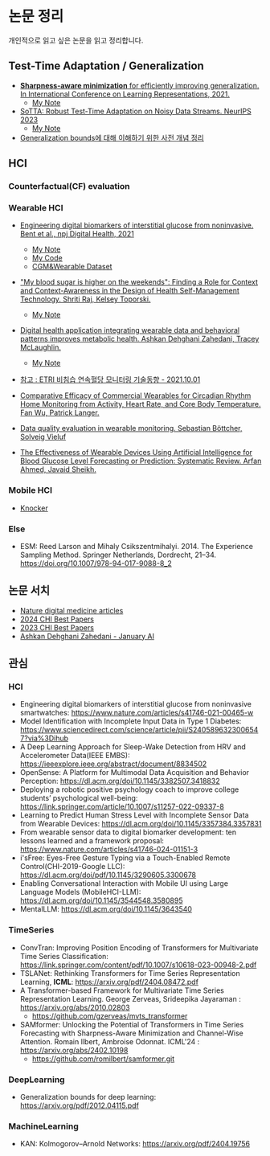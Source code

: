 # 논문 정리
개인적으로 읽고 싶은 논문을 읽고 정리합니다.

## Test-Time Adaptation / Generalization
- [**Sharpness-aware minimization** for efficiently improving generalization. In International Conference on Learning
Representations, 2021.](https://arxiv.org/pdf/2010.01412.pdf)
    - [My Note](https://github.com/gjlee0802/publications_summary/blob/main/Sharpness-Aware_Minimization_for_Efficiently_Improving_Generalization.md)
- [SoTTA: Robust Test-Time Adaptation on Noisy Data Streams. NeurIPS 2023](https://arxiv.org/abs/2310.10074)
    - [My Note](https://github.com/gjlee0802/publications_summary/blob/main/SoTTA_Robust_Test-Time_Adaptation_on_Noisy_Data.md)
- [Generalization bounds에 대해 이해하기 위한 사전 개념 정리](https://github.com/gjlee0802/publications_summary/blob/main/generalization_bounds.md)

## HCI
### Counterfactual(CF) evaluation
### Wearable HCI
- [Engineering digital biomarkers of interstitial glucose from noninvasive. Bent et al., npj Digital Health, 2021](https://www.nature.com/articles/s41746-021-00465-w)
    - [My Note](https://github.com/gjlee0802/publications_summary/blob/main/Engineering_digital_biomarkers_of_interstitial_glucose.md)
    - [My Code](https://github.com/gjlee0802/engineering-digital-biomarkers)
    - [CGM&Wearable Dataset](https://github.com/DigitalBiomarkerDiscoveryPipeline/Digital_Health_Data_Repository/tree/main/Continuous%20Glucose%20Monitoring%20(CGM)/Dataset_GlycemiaWatch)

- ["My blood sugar is higher on the weekends": Finding a Role for Context and Context-Awareness in the Design of Health Self-Management Technology. Shriti Raj, Kelsey Toporski.](https://dl.acm.org/doi/abs/10.1145/3290605.3300349)
    - [My Note](https://github.com/gjlee0802/publications_summary/blob/main/Finding_a_Role_for_Context_and_Context-Awareness_in_the_Design_of_Health_Self-Management_Technology.md)

- [Digital health application integrating wearable data and behavioral patterns improves metabolic health. Ashkan Dehghani Zahedani, Tracey McLaughlin.](https://www.nature.com/articles/s41746-023-00956-y)
    - [My Note](https://github.com/gjlee0802/publications_summary/blob/main/Digital_health_application_integrating_wearable_data_and_behavioral_patterns_improves_metabolic_health.md)

- [참고 : ETRI 비침습 연속혈당 모니터링 기술동향 - 2021.10.01](https://ettrends.etri.re.kr/ettrends/192/0905192002/)
- [Comparative Efficacy of Commercial Wearables for Circadian Rhythm Home Monitoring from Activity, Heart Rate, and Core Body Temperature. Fan Wu, Patrick Langer.](https://arxiv.org/html/2404.03408v1)
- [Data quality evaluation in wearable monitoring. Sebastian Böttcher, Solveig Vieluf](https://www.nature.com/articles/s41598-022-25949-x)
- [The Effectiveness of Wearable Devices Using Artificial Intelligence for Blood Glucose Level Forecasting or Prediction: Systematic Review. Arfan Ahmed, Javaid Sheikh.](https://www.jmir.org/2023/1/e40259)
### Mobile HCI
- [Knocker](https://github.com/gjlee0802/publications_summary/blob/main/Knocker_Vibroacoustic-based_Object_Recognition_with_Smartphones.md)
### Else
- ESM: Reed Larson and Mihaly Csikszentmihalyi. 2014. The Experience Sampling Method. Springer Netherlands, Dordrecht, 21–34. https://doi.org/10.1007/978-94-017-9088-8_2


## 논문 서치
- [Nature digital medicine articles](https://www.nature.com/npjdigitalmed/articles)
- [2024 CHI Best Papers](https://programs.sigchi.org/chi/2024/awards/best-papers)
- [2023 CHI Best Papers](https://programs.sigchi.org/chi/2023/awards/best-papers)
- [Ashkan Dehghani Zahedani - January AI](https://scholar.google.co.kr/scholar?q=Ashkan+Dehghani+Zahedani&hl=ko&as_sdt=0%2C5&as_vis=1&as_ylo=2019&as_yhi=2024)

## 관심
### HCI
- Engineering digital biomarkers of interstitial glucose from noninvasive smartwatches: https://www.nature.com/articles/s41746-021-00465-w
- Model Identification with Incomplete Input Data in Type 1 Diabetes: https://www.sciencedirect.com/science/article/pii/S2405896323006547?via%3Dihub
- A Deep Learning Approach for Sleep-Wake Detection from HRV and Accelerometer Data(IEEE EMBS): https://ieeexplore.ieee.org/abstract/document/8834502
- OpenSense: A Platform for Multimodal Data Acquisition and Behavior Perception: https://dl.acm.org/doi/10.1145/3382507.3418832
- Deploying a robotic positive psychology coach to improve college students’ psychological well-being: https://link.springer.com/article/10.1007/s11257-022-09337-8
- Learning to Predict Human Stress Level with Incomplete Sensor Data from Wearable Devices: https://dl.acm.org/doi/10.1145/3357384.3357831
- From wearable sensor data to digital biomarker development: ten lessons learned and a framework proposal: https://www.nature.com/articles/s41746-024-01151-3
- i'sFree: Eyes-Free Gesture Typing via a Touch-Enabled Remote Control(CHI-2019-Google LLC): https://dl.acm.org/doi/pdf/10.1145/3290605.3300678
- Enabling Conversational Interaction with Mobile UI using Large Language Models (MobileHCI-LLM): https://dl.acm.org/doi/10.1145/3544548.3580895
- MentalLLM: https://dl.acm.org/doi/10.1145/3643540
### TimeSeries
- ConvTran: Improving Position Encoding of Transformers for Multivariate Time Series Classification: https://link.springer.com/content/pdf/10.1007/s10618-023-00948-2.pdf
- TSLANet: Rethinking Transformers for Time Series Representation Learning, **ICML**: https://arxiv.org/pdf/2404.08472.pdf
- A Transformer-based Framework for Multivariate Time Series Representation Learning. George Zerveas, Srideepika Jayaraman : https://arxiv.org/abs/2010.02803
    - https://github.com/gzerveas/mvts_transformer
- SAMformer: Unlocking the Potential of Transformers in Time Series Forecasting with Sharpness-Aware Minimization and Channel-Wise Attention. Romain Ilbert, Ambroise Odonnat. ICML'24 : https://arxiv.org/abs/2402.10198
    - https://github.com/romilbert/samformer.git
### DeepLearning
- Generalization bounds for deep learning: https://arxiv.org/pdf/2012.04115.pdf
### MachineLearning
- KAN: Kolmogorov–Arnold Networks: https://arxiv.org/pdf/2404.19756

